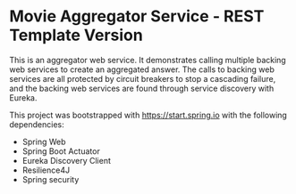 # Movie Aggregator Service - REST Template Version

This is an aggregator web service. It demonstrates calling multiple backing web services to create an aggregated answer.
The calls to backing web services are all protected by circuit breakers to stop a cascading failure,
and the backing web services are found through service discovery with Eureka.

This project was bootstrapped with https://start.spring.io with the following dependencies:

- Spring Web
- Spring Boot Actuator
- Eureka Discovery Client
- Resilience4J
- Spring security
